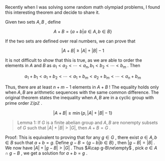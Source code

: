 Recently when I was solving some random math olympiad problems, I found this interesting theorem and decide to share it.

Given two sets $A,B$ , define


$$
A+B=\{a+b|a\in A,b\in B\}
$$


If the two sets are defined over real numbers, we can prove that


$$
|A+B|\ge |A|+|B|-1
$$


It is not difficult to show that this is true, as we are able to order the elements in $A$ and $B$ as $a_1<a_2<\cdots<a_n,b_1<b_2<\cdots<b_m$ . Then


$$
a_1+b_1<a_1+b_2<\cdots<a_1+b_m<a_2+b_m<\cdots<a_n+b_m
$$


Thus, there are at least $n+m-1$ elements in $A+B$ ! The equality holds only when $A,B$ are arithmetic sequences with the same common difference. The original theorem states the inequality when $A,B$ are in a cyclic group with prime order $\mathbb{Z}/{p\mathbb{Z}}$ .


$$
|A+B|\ge \min\{p,|A|+|B|-1\}
$$


> Lemma 1: If $G$ is a finite abelian group and $A,B$ are nonempty subsets of $G$ such that $|A|+|B|> |G|$, then $A+B=G$ .

Proof: This is equivalent to proving that for any $g\in G$ , there exist $a\in A,b\in B$ such that $a+b=g$. Define $g-B=\{g-b|b\in B\}$ , then $|g-B|=|B|$ . We now have $|A|+|g-B|>|G|$ . Thus $A\cap g-B\ne\empty$ , pick $a\in A\cap g-B$ , we get a solution for $a+b=g$ .









